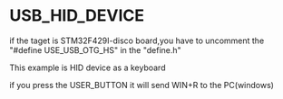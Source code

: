 USB_HID_DEVICE
==============
if the taget is STM32F429I-disco board,you have to uncomment the "#define USE_USB_OTG_HS" in the "define.h"

This example is HID device as a keyboard

if you press the USER_BUTTON it will send WIN+R to the PC(windows)
